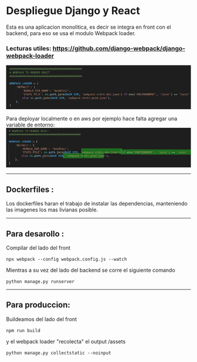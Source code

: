 # Despliegue Django y React  
Esta es una aplicacion monolitica, es decir se integra en front con el backend, para eso se usa el
modulo Webpack loader. 
### Lecturas utiles: https://github.com/django-webpack/django-webpack-loader

![react-loader-to-django](doc-img/webpack-loader.png)

Para deployar localmente o en aws por ejemplo hace falta agregar una variable de entorno:   
![react-loader-to-django](doc-img/enviroment.png)  
<hr>  

## Dockerfiles :  
Los dockerfiles haran el trabajo de instalar las dependencias, manteniendo las imagenes los mas livianas posible.

<hr>

## Para desarollo : 
Compilar del lado del front 
```shell
npx webpack --config webpack.config.js --watch 
```

Mientras a su vez del lado del backend se corre el siguiente comando   

```shell 
python manage.py runserver
```  

<hr>

## Para produccion:  
Buildeamos del lado del front
```shell
npm run build 
```  

y el webpack loader "recolecta" el output /assets

```shell 
python manage.py collectstatic --noinput
```  
